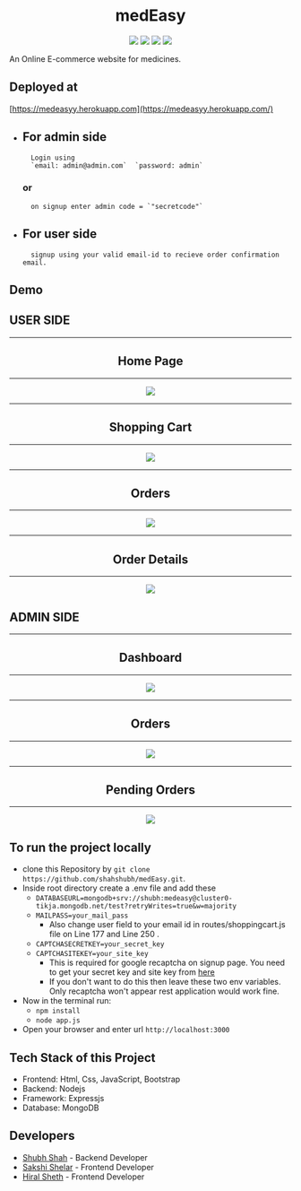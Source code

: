 <div align="center">

# medEasy
[![](https://img.shields.io/badge/Made_with-Nodejs-red?style=for-the-badge&logo=node.js)](https://nodejs.org/en/)
[![](https://img.shields.io/badge/Database-MongoDB-red?style=for-the-badge&logo=mongodb)](mongodb.com "MongoDB")
[![](https://img.shields.io/badge/IDE-Visual_Studio_Code-red?style=for-the-badge&logo=visual-studio-code)](https://code.visualstudio.com/  "Visual Studio Code")
[![](https://img.shields.io/badge/Deployed_on-Heroku-red?style=for-the-badge&logo=heroku)](https://www.heroku.com/  "Heroku")
</div>

An Online E-commerce website for medicines.

## Deployed at

[https://medeasyy.herokuapp.com](https://medeasyy.herokuapp.com/)

- ## For admin side
        Login using
        `email: admin@admin.com`  `password: admin`
    ### or
        on signup enter admin code = `"secretcode"`

- ## For user side
        signup using your valid email-id to recieve order confirmation email.


## Demo
<h2>USER SIDE</h2>
<div align="center">
<hr>
<h2 align="center">Home Page</h2>
<hr>
<img src="./demo/home.png"/>
<br>
<hr>
<h2 align="center">Shopping Cart</h2>
<hr>
<img src="./demo/cart.PNG"/>
<br>
<hr>
<h2 align="center">Orders</h2>
<hr>
<img src="./demo/orders.PNG"/>
<br>
<hr>
<h2 align="center">Order Details</h2>
<hr>
<img src="./demo/order-details.PNG" />
<br>
</div>

<h2>ADMIN SIDE</h2>
<div align="center">
<hr>
<h2 align="center">Dashboard</h2>
<hr>
<img src="./demo/dashboard.png" />
<br>
<hr>
<h2 align="center">Orders</h2>
<hr>
<img src="./demo/admin-orders.png"/>
<br>
<hr>
<h2 align="center">Pending Orders</h2>
<hr>
<img src="./demo/pending-orders.png"/>
<br>



</div>


## To run the project locally
* clone this Repository by `git clone https://github.com/shahshubh/medEasy.git`.
* Inside root directory create a .env file and add these
    - `DATABASEURL=mongodb+srv://shubh:medeasy@cluster0-tikja.mongodb.net/test?retryWrites=true&w=majority`
    - `MAILPASS=your_mail_pass`
        - Also change user field to your email id in routes/shoppingcart.js file on Line 177 and Line 250 .
    - `CAPTCHASECRETKEY=your_secret_key`
    - `CAPTCHASITEKEY=your_site_key` 
        - This is required for google recaptcha on signup page. You need to get your secret key and site key from [here](https://www.google.com/recaptcha/intro/v3.html)
        - If you don't want to do this then leave these two env variables. Only recaptcha won't appear rest application would work fine.
* Now in the terminal run:
    - `npm install` 
    - `node app.js`
* Open your browser and enter url `http://localhost:3000`

## Tech Stack of this Project

* Frontend: Html, Css, JavaScript, Bootstrap
* Backend: Nodejs
* Framework: Expressjs
* Database: MongoDB

## Developers
- [Shubh Shah](https://github.com/shahshubh) - Backend Developer
- [Sakshi Shelar](https://github.com/Sakshi107) - Frontend Developer
- [Hiral Sheth](https://github.com/hiral72) - Frontend Developer